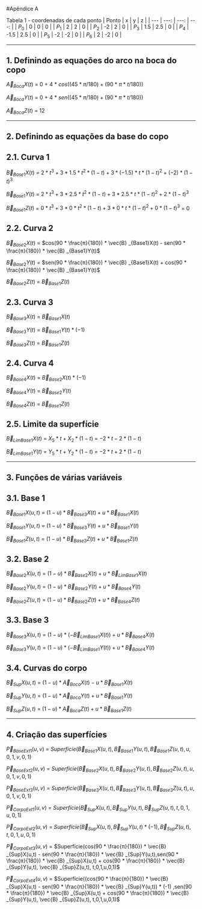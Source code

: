 #Apêndice A

Tabela 1 - coordenadas de cada ponto
| Ponto | x | y | z |
| --- | ---: | ---: | ---: |
| $P_0$ | 0 | 0 | 0 |
| $P_1$ | 2 | 2 | 0 |
| $P_2$ | -2 | 2 | 0 |
| $P_3$ | 1.5 | 2.5 | 0 |
| $P_4$ | -1.5 | 2.5 | 0 |
| $P_5$ | -2 | -2 | 0 |
| $P_6$ | 2 | -2 | 0 |

---------------------------------------------------------------------------------------------------------------------------------------------------
## 1. Definindo as equações do arco na boca do copo
$\vec{A}_{Boca}X(t)$ =  0 + 4 * $cos((45 * π/180)+(90 * π * t/180))$

$\vec{A}_{Boca}Y(t)$ =  0 + 4 * $sen((45 * π/180)+(90 * π * t/180))$

$\vec{A}_{Boca}Z(t)$ = 12

---------------------------------------------------------------------------------------------------------------------------------------------------
## 2. Definindo as equações da base do copo
## 2.1. Curva 1
$\vec{B}_{Base1}X(t)$ =  $2 * t^3 + 3 * 1.5 * t^2 * (1-t) + 3 * (-1.5) * t * (1-t)^2 + (-2) * (1-t)^3$

$\vec{B}_{Base1}Y(t)$ =  $2 * t^3 + 3 * 2.5 * t^2 * (1-t) + 3 * 2.5 * t * (1-t)^2 + 2 * (1-t)^3$

$\vec{B}_{Base1}Z(t)$ =  $0 * t^3 + 3 * 0 * t^2 * (1-t) + 3 * 0 * t * (1-t)^2 + 0 * (1-t)^3$ = 0

## 2.2. Curva 2

$\vec{B}_{Base2}X(t)$ = $cos(90 * \frac{π}{180}) * \vec{B} _{Base1}X(t) - sen(90 * \frac{π}{180}) * \vec{B} _{Base1}Y(t)$ 

$\vec{B}_{Base2}Y(t)$ = $sen(90 * \frac{π}{180}) * \vec{B} _{Base1}X(t) + cos(90 * \frac{π}{180}) * \vec{B} _{Base1}Y(t)$

$\vec{B}_{Base2}Z(t)$ = $\vec{B} _{Base1}Z(t)$

## 2.3. Curva 3

$\vec{B}_{Base3}X(t)$ = $\vec{B} _{Base1}X(t)$ 

$\vec{B}_{Base3}Y(t)$ = $\vec{B} _{Base1}Y(t) * (-1)$

$\vec{B}_{Base3}Z(t)$ = $\vec{B} _{Base1}Z(t)$

## 2.4. Curva 4

$\vec{B}_{Base4}X(t)$ = $\vec{B} _{Base2}X(t) * (-1)$ 

$\vec{B}_{Base4}Y(t)$ = $\vec{B} _{Base2}Y(t)$

$\vec{B}_{Base4}Z(t)$ = $\vec{B} _{Base1}Z(t)$

## 2.5. Limite da superfície

$\vec{B}_{LimBase1}X(t)$ = $X_5 * t + X_2 * (1 - t)$ = $-2 * t - 2 * (1 - t)$

$\vec{B}_{LimBase1}Y(t)$ = $Y_5 * t + Y_2 * (1 - t)$ = $-2 * t + 2 * (1 - t)$

---------------------------------------------------------------------------------------------------------------------------------------------------
## 3. Funções de várias variáveis
## 3.1. Base 1

$\vec{B}_{Base1}X(u,t)$ = $(1 - u) * \vec{B} _{Base3}X(t) + u * \vec{B} _{Base1}X(t)$

$\vec{B}_{Base1}Y(u,t)$ = $(1 - u) * \vec{B} _{Base3}Y(t) + u * \vec{B} _{Base1}Y(t)$

$\vec{B}_{Base1}Z(u,t)$ = $(1 - u) * \vec{B} _{Base3}Z(t) + u * \vec{B} _{Base1}Z(t)$

## 3.2. Base 2
$\vec{B}_{Base2}X(u,t)$ = $(1 - u) * \vec{B} _{Base2}X(t) + u * \vec{B} _{LimBase1}X(t)$

$\vec{B}_{Base2}Y(u,t)$ = $(1 - u) * \vec{B} _{Base2}Y(t) + u * \vec{B} _{Base4}Y(t)$

$\vec{B}_{Base2}Z(u,t)$ = $(1 - u) * \vec{B} _{Base2}Z(t) + u * \vec{B} _{Base4}Z(t)$

## 3.3. Base 3
$\vec{B}_{Base3}X(u,t)$ = $(1 - u) * (- \vec{B} _{LimBase1}X(t)) + u * \vec{B} _{Base4}X(t)$

$\vec{B}_{Base3}Y(u,t)$ = $(1 - u) * (- \vec{B} _{LimBase1}Y(t)) + u * \vec{B} _{Base4}Y(t)$

## 3.4. Curvas do corpo
$\vec{B}_{Sup}X(u,t)$ = $(1 - u) * \vec{A} _{Boca}X(t) - u * \vec{B} _{Base1}X(t)$

$\vec{B}_{Sup}Y(u,t)$ = $(1 - u) * \vec{A} _{Boca}Y(t) + u * \vec{B} _{Base1}Y(t)$

$\vec{B}_{Sup}Z(u,t)$ = $(1 - u) * \vec{A} _{Boca}Z(t) + u * \vec{B} _{Base1}Z(t)$

---------------------------------------------------------------------------------------------------------------------------------------------------
## 4. Criação das superfícies
$\vec{P}_{BaseExt1}(u,v)$ = $Superfície(\vec{B} _{Base1}X(u,t), \vec{B} _{Base1}Y(u,t), \vec{B} _{Base1}Z(u,t), u, 0, 1, v, 0, 1)$

$\vec{P}_{BaseExt2}(u,v)$ = $Superfície(\vec{B} _{Base2}X(u,t), \vec{B} _{Base2}Y(u,t), \vec{B} _{Base2}Z(u,t), u, 0, 1, v, 0, 1)$

$\vec{P}_{BaseExt3}(u,v)$ = $Superfície(\vec{B} _{Base3}X(u,t), \vec{B} _{Base3}Y(u,t), \vec{B} _{Base3}Z(u,t), u, 0, 1, v, 0, 1)$

$\vec{P}_{CorpoExt1}(u,v)$ = $Superfície(\vec{B} _{Sup}X(u,t),\vec{B} _{Sup}Y(u,t), \vec{B} _{Sup}Z(u,t), t,0,1,u,0,1)$

$\vec{P}_{CorpoExt2}(u,v)$ = $Superfície(\vec{B} _{Sup}X(u,t),\vec{B} _{Sup}Y(u,t) * (-1), \vec{B} _{Sup}Z(u,t), t,0,1,u,0,1)$

$\vec{P}_{CorpoExt3}(u,v)$ = $Superfície(cos(90 * \frac{π}{180}) * \vec{B} _{Sup}X(u,t) - sen(90 * \frac{π}{180}) * \vec{B} _{Sup}Y(u,t),sen(90 * \frac{π}{180}) * \vec{B} _{Sup}X(u,t) + cos(90 * \frac{π}{180}) * \vec{B} _{Sup}Y(u,t), \vec{B} _{Sup}Z(u,t), t,0,1,u,0,1)$

$\vec{P}_{CorpoExt4}(u,v)$ = $Superfície((cos(90 * \frac{π}{180}) * \vec{B} _{Sup}X(u,t) - sen(90 * \frac{π}{180}) * \vec{B} _{Sup}Y(u,t)) * (-1) ,sen(90 * \frac{π}{180}) * \vec{B} _{Sup}X(u,t) + cos(90 * \frac{π}{180}) * \vec{B} _{Sup}Y(u,t), \vec{B} _{Sup}Z(u,t), t,0,1,u,0,1)$

